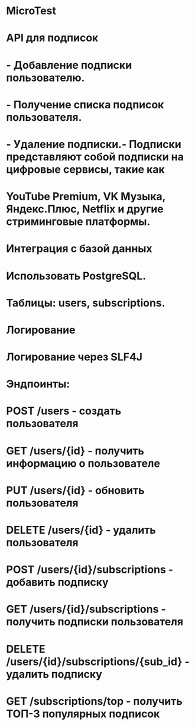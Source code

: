 # MicroTest
# API для подписок
# - Добавление подписки пользователю.
# - Получение списка подписок пользователя.
# - Удаление подписки.- Подписки представляют собой подписки на цифровые сервисы, такие как
#  YouTube Premium, VK Музыка, Яндекс.Плюс, Netflix и другие стриминговые платформы.
# Интеграция с базой данных
# Использовать PostgreSQL.
# Таблицы: users, subscriptions.
# Логирование
# Логирование через SLF4J

# Эндпоинты:
# POST /users - создать пользователя
# GET /users/{id} - получить информацию о пользователе
# PUT /users/{id} - обновить пользователя
# DELETE /users/{id} - удалить пользователя
# POST /users/{id}/subscriptions - добавить подписку
# GET /users/{id}/subscriptions - получить подписки пользователя
# DELETE /users/{id}/subscriptions/{sub_id} - удалить подписку
# GET /subscriptions/top - получить ТОП-3 популярных подписок